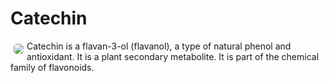 # Catechin

<img src="https://res.cloudinary.com/alchemist-cookbook/image/upload/w_200,f_auto/healing-items/catechin.jpg" style="border-radius: 5px; float:left; margin: 5px;">Catechin is a flavan-3-ol (flavanol), a type of natural phenol and antioxidant. It is a plant secondary metabolite. It is part of the chemical family of flavonoids.